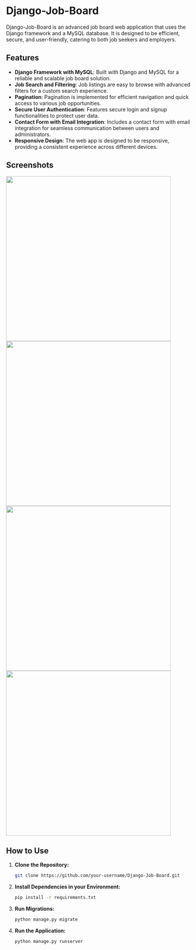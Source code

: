 # Django-Job-Board

Django-Job-Board is an advanced job board web application that uses the Django framework and a MySQL database. It is designed to be efficient, secure, and user-friendly, catering to both job seekers and employers.

## Features

- **Django Framework with MySQL**: Built with Django and MySQL for a reliable and scalable job board solution.
- **Job Search and Filtering**: Job listings are easy to browse with advanced filters for a custom search experience.
- **Pagination**: Pagination is implemented for efficient navigation and quick access to various job opportunities.
- **Secure User Authentication**: Features secure login and signup functionalities to protect user data.
- **Contact Form with Email Integration**: Includes a contact form with email integration for seamless communication between users and administrators.
- **Responsive Design**: The web app is designed to be responsive, providing a consistent experience across different devices.


## Screenshots

<!-- Add screenshots or images showcasing the project's interface -->
<img src="https://github.com/fares-agour/Django-Job-Board/assets/116801554/6f56a4b2-b053-4feb-8b0b-e28af453acaa" width="450">
<img src="https://github.com/fares-agour/Django-Job-Board/assets/116801554/2e00a511-beee-4f53-a508-471abbfe018a" width="450">
<img src="https://github.com/fares-agour/Django-Job-Board/assets/116801554/81f0e77d-74f6-4162-9d4c-7441df18b8cc" width="450">
<img src="https://github.com/fares-agour/Django-Job-Board/assets/116801554/1979d622-830f-4bad-a2a1-52c30671ac18" width="450">




## How to Use

1. **Clone the Repository:**
   ```bash
   git clone https://github.com/your-username/Django-Job-Board.git

2. **Install Dependencies in your Environment:**
    ```bash
    pip install -r requirements.txt
    
3. **Run Migrations:**
    ```bash
    python manage.py migrate
3. **Run the Application:**
    ```bash
    python manage.py runserver
